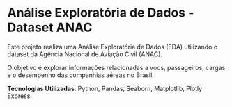 # Análise Exploratória de Dados - Dataset ANAC

Este projeto realiza uma Análise Exploratória de Dados (EDA) utilizando o dataset da Agência Nacional de Aviação Civil (ANAC). 

O objetivo é explorar informações relacionadas a voos, passageiros, cargas e o desempenho das companhias aéreas no Brasil.

**Tecnologias Utilizadas**: Python, Pandas, Seaborn, Matplotlib, Plotly Express.
